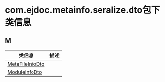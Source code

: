 
# com.ejdoc.metainfo.seralize.dto包下类信息




## M  
|   类信息  |    描述   |  
| ---- | ---- |  
|[MetaFileInfoDto](metaInfoSeralize/com/ejdoc/metainfo/seralize/dto/MetaFileInfoDto.md)||
|[ModuleInfoDto](metaInfoSeralize/com/ejdoc/metainfo/seralize/dto/ModuleInfoDto.md)||


